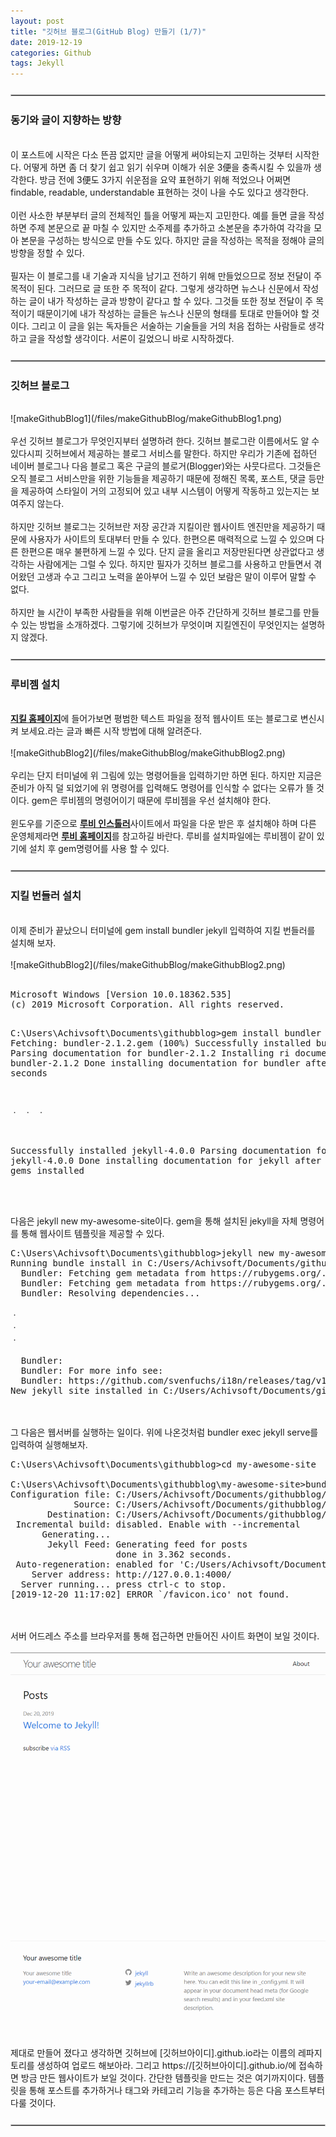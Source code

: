 ```yaml
---
layout: post
title: "깃허브 블로그(GitHub Blog) 만들기 (1/7)"
date: 2019-12-19
categories: Github
tags: Jekyll
---
```

<div style="display:none;">
</div>
<hr style="display:block !important; margin:25px 0; border:1px solid #c3c3c3">
<h3>동기와 글이 지향하는 방향</h3>
<br>
이 포스트에 시작은 다소 뜬끔 없지만 글을 어떻게 써야되는지 고민하는 것부터 시작한다. 어떻게 하면 좀 더 찾기 쉽고 읽기 쉬우며 이해가 쉬운 3便을 충족시킬 수 있을까 생각한다. 방금 전에 3便도 3가지 쉬운점을 요약 표현하기 위해 적었으나 어쩌면 findable, readable, understandable 표현하는 것이 나을 수도 있다고 생각한다. 
<br><br>
이런 사소한 부분부터 글의 전체적인 틀을 어떻게 짜는지 고민한다. 예를 들면 글을 작성하면 주제 본문으로 끝 마칠 수 있지만 소주제를 추가하고 소본문을 추가하여 각각을 모아 본문을 구성하는 방식으로 만들 수도 있다. 하지만 글을 작성하는 목적을 정해야 글의 방향을 정할 수 있다. 
<br><br>
필자는 이 블로그를 내 기술과 지식을 남기고 전하기 위해 만들었으므로 정보 전달이 주 목적이 된다. 그러므로 글 또한 주 목적이 같다. 그렇게 생각하면 뉴스나 신문에서 작성하는 글이 내가 작성하는 글과 방향이 같다고 할 수 있다. 그것들 또한 정보 전달이 주 목적이기 때문이기에 내가 작성하는 글들은 뉴스나 신문의 형태를 토대로 만들어야 할 것이다. 그리고 이 글을 읽는 독자들은 서술하는 기술들을 거의 처음 접하는 사람들로 생각하고 글을 작성할 생각이다. 서론이 길었으니 바로 시작하겠다. 
<hr style="display:block !important; margin:25px 0; border:1px solid #c3c3c3">
<h3>깃허브 블로그</h3>
<br>
![makeGithubBlog1](/files/makeGithubBlog/makeGithubBlog1.png)
<br><br>
우선 깃허브 블로그가 무엇인지부터 설명하려 한다. 깃허브 블로그란 이름에서도 알 수 있다시피 깃허브에서 제공하는 블로그 서비스를 말한다. 하지만 우리가 기존에 접하던 네이버 블로그나 다음 블로그 혹은 구글의 블로거(Blogger)와는 사뭇다르다. 그것들은 오직 블로그 서비스만을 위한 기능들을 제공하기 때문에 정해진 목록, 포스트, 댓글 등만을 제공하여 스타일이 거의 고정되어 있고 내부 시스템이 어떻게 작동하고 있는지는 보여주지 않는다.
<br><br>
하지만 깃허브 블로그는 깃허브란 저장 공간과 지킬이란 웹사이트 엔진만을 제공하기 때문에 사용자가 사이트의 토대부터 만들 수 있다. 한편으론 매력적으로 느낄 수 있으며 다른 한편으론 매우 불편하게 느낄 수 있다. 단지 글을 올리고 저장만된다면 상관없다고 생각하는 사람에게는 그럴 수 있다. 하지만 필자가 깃허브 블로그를 사용하고 만들면서 겪어왔던 고생과 수고 그리고 노력을 쏟아부어 느낄 수 있던 보람은 말이 이루어 말할 수 없다. 
<br><br>
하지만 늘 시간이 부족한 사람들을 위해 이번글은 아주 간단하게 깃허브 블로그를 만들 수 있는 방법을 소개하겠다. 그렇기에 깃허브가 무엇이며 지킬엔진이 무엇인지는 설명하지 않겠다.
<hr style="display:block !important; margin:25px 0; border:1px solid #c3c3c3">
<h3>루비젬 설치</h3>
<br>
<b><a href="https://jekyllrb-ko.github.io/">지킬 홈페이지</a></b>에 들어가보면 평범한 텍스트 파일을 정적 웹사이트 또는 블로그로 변신시켜 보세요.라는 글과 빠른 시작 방법에 대해 알려준다. 
<br><br>
![makeGithubBlog2](/files/makeGithubBlog/makeGithubBlog2.png)
<br><br>
우리는 단지 터미널에 위 그림에 있는 명령어들을 입력하기만 하면 된다. 하지만 지금은 준비가 아직 덜 되었기에 위 명령어를 입력해도 명령어를 인식할 수 없다는 오류가 뜰 것이다. gem은 루비젬의 명령어이기 때문에 루비젬을 우선 설치해야 한다. 
<br><br>
윈도우를 기준으로 <b><a href="https://rubyinstaller.org/">루비 인스톨러</a></b>사이트에서 파일을 다운 받은 후 설치해야 하며 다른 운영체제라면 <b><a href="https://www.ruby-lang.org/ko/documentation/installation/">루비 홈페이지</a></b>를 참고하길 바란다. 루비를 설치파일에는 루비젬이 같이 있기에 설치 후 gem명령어를 사용 할 수 있다.
<hr style="display:block !important; margin:25px 0; border:1px solid #c3c3c3">
<h3>지킬 번들러 설치</h3>
<br>
이제 준비가 끝났으니 터미널에 gem install bundler jekyll 입력하여 지킬 번들러를 설치해 보자. 
<br><br>
![makeGithubBlog2](/files/makeGithubBlog/makeGithubBlog2.png)
<br><br>
<pre>
Microsoft Windows [Version 10.0.18362.535]
(c) 2019 Microsoft Corporation. All rights reserved.

C:\Users\Achivsoft\Documents\githubblog>gem install bundler jekyll
Fetching: bundler-2.1.2.gem (100%)
Successfully installed bundler-2.1.2
Parsing documentation for bundler-2.1.2
Installing ri documentation for bundler-2.1.2
Done installing documentation for bundler after 32 seconds

ㆍ
ㆍ
ㆍ

Successfully installed jekyll-4.0.0
Parsing documentation for jekyll-4.0.0
Done installing documentation for jekyll after 1 seconds
2 gems installed
</pre>
<br><br>
다음은 jekyll new my-awesome-site이다. gem을 통해 설치된 jekyll을 자체 명령어를 통해 웹사이트 템플릿을 제공할 수 있다.
<pre>
C:\Users\Achivsoft\Documents\githubblog>jekyll new my-awesome-site
Running bundle install in C:/Users/Achivsoft/Documents/githubblog/my-awesome-site... 
  Bundler: Fetching gem metadata from https://rubygems.org/...........
  Bundler: Fetching gem metadata from https://rubygems.org/.
  Bundler: Resolving dependencies...

ㆍ
ㆍ
ㆍ

  Bundler:
  Bundler: For more info see:
  Bundler: https://github.com/svenfuchs/i18n/releases/tag/v1.1.0
New jekyll site installed in C:/Users/Achivsoft/Documents/githubblog/my-awesome-site.
</pre>
<br><br>
그 다음은 웹서버를 실행하는 일이다. 위에 나온것처럼 bundler exec jekyll serve를 입력하여 실행해보자.
<pre>
C:\Users\Achivsoft\Documents\githubblog>cd my-awesome-site

C:\Users\Achivsoft\Documents\githubblog\my-awesome-site>bundler exec jekyll serve
Configuration file: C:/Users/Achivsoft/Documents/githubblog/my-awesome-site/_config.yml
            Source: C:/Users/Achivsoft/Documents/githubblog/my-awesome-site
       Destination: C:/Users/Achivsoft/Documents/githubblog/my-awesome-site/_site
 Incremental build: disabled. Enable with --incremental
      Generating...
       Jekyll Feed: Generating feed for posts
                    done in 3.362 seconds.
 Auto-regeneration: enabled for 'C:/Users/Achivsoft/Documents/githubblog/my-awesome-site'
    Server address: http://127.0.0.1:4000/
  Server running... press ctrl-c to stop.
[2019-12-20 11:17:02] ERROR `/favicon.ico' not found.
</pre>
<br><br>
서버 어드레스 주소를 브라우저를 통해 접근하면 만들어진 사이트 화면이 보일 것이다.
<br><br>
![makeGithubBlog3](/files/makeGithubBlog/makeGithubBlog3.png)
<br><br>
제대로 만들어 졌다고 생각하면 깃허브에 [깃허브아이디].github.io라는 이름의 레파지토리를 생성하여 업로드 해보아라. 그리고 https://[깃허브아이디].github.io/에 접속하면 방금 만든 웹사이트가 보일 것이다. 간단한 템플릿을 만드는 것은 여기까지이다. 템플릿을 통해 포스트를 추가하거나 태그와 카테고리 기능을 추가하는 등은 다음 포스트부터 다룰 것이다. 
<hr style="display:block !important; margin:25px 0; border:1px solid #c3c3c3">